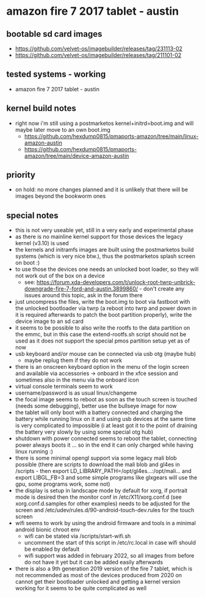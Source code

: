 # amazon fire 7 2017 tablet - austin

## bootable sd card images

- https://github.com/velvet-os/imagebuilder/releases/tag/231113-02
- https://github.com/velvet-os/imagebuilder/releases/tag/211101-02

## tested systems - working

- amazon fire 7 2017 tablet - austin

## kernel build notes

- right now i'm still using a postmarketos kernel+initrd=boot.img and will maybe later move to an own boot.img
  - https://github.com/hexdump0815/pmaports-amazon/tree/main/linux-amazon-austin
  - https://github.com/hexdump0815/pmaports-amazon/tree/main/device-amazon-austin

## priority

- on hold: no more changes planned and it is unlikely that there will be images beyond the bookworm ones

## special notes

- this is not very useable yet, still in a very early and experimental phase
- as there is no mainline kernel support for those devices the legacy kernel (v3.10) is used
- the kernels and initramfs images are built using the postmarketos build systems (which is very nice btw.), thus the postmarketos splash screen on boot :)
- to use those the devices one needs an unlocked boot loader, so they will not work out of the box on a device
  - see: https://forum.xda-developers.com/t/unlock-root-twrp-unbrick-downgrade-fire-7-ford-and-austin.3899860/ - don't create any issues around this topic, ask in the forum there
- just uncompress the files, write the boot.img to boot via fastboot with the unlocked bootloader via twrp (a reboot into twrp and power down in it is required afterwards to patch the boot partition properly), write the device image to an sd card
- it seems to be possible to also write the rootfs to the data partition on the emmc, but in this case the extend-rootfs.sh script should not be used as it does not support the special pmos partition setup yet as of now
- usb keyboard and/or mouse can be connected via usb otg (maybe hub)
  - maybe replug them if they do not work
- there is an onscreen keyboard option in the menu of the login screen and available via accessories -> onboard in the xfce session and sometimes also in the menu via the onboard icon
- virtual console terminals seem to work
- username/password is as usual linux/changeme
- the focal image seems to reboot as soon as the touch screen is touched (needs some debugging), better use the bullseye image for now
- the tablet will only boot with a battery connected and charging the battery while running linux on it and using usb devices at the same time is very complicated to impossible (i at least got it to the point of draining the battery very slowly by using some special otg hub)
- shutdown with power connected seems to reboot the tablet, connecting power always boots it ... so in the end it can only charged while having linux running :)
- there is some minimal opengl support via some legacy mali blob possible (there are scripts to download the mali blob and gl4es in /scripts - then export LD_LIBRARY_PATH=/opt/gl4es...:/opt/mali... and export LIBGL_FB=3 and some simple programs like glxgears will use the gpu, some programs work, some not)
- the display is setup in landscape mode by default for xorg, if portrait mode is desired then the monitor conf in /etc/X11/xorg.conf.d (see xorg.conf.d.samples for other examples) needs to be adjusted for the screen and /etc/udev/rules.d/90-android-touch-dev.rules for the touch screen
- wifi seems to work by using the android firmware and tools in a minimal android bionic chroot env
  - wifi can be stated via /scripts/start-wifi.sh
  - uncomment the start of this script in /etc/rc.local in case wifi should be enabled by default
  - wifi support was added in february 2022, so all images from before do not have it yet but it can be added easily afterwards
- there is also a 9th generation 2019 version of the fire 7 tablet, which is not recommended as most of the devices produced from 2020 on cannot get their bootloader unlocked and getting a kernel version working for it seems to be quite complicated as well
